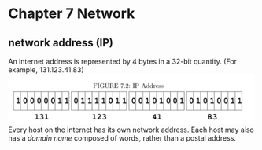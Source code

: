 # Chapter 7 Network
## network address (IP)
An internet address is represented by 4 bytes in a 32-bit quantity. (For example, 131.123.41.83)
<img src="ip.png" alt="IP address" width="500">
Every host on the internet has its own network address. Each host may also has a *domain name* composed of words, rather than a postal address.



